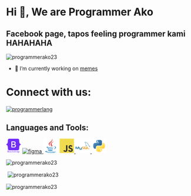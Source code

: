 # Hi 👋, We are Programmer Ako
## Facebook page, tapos feeling programmer kami HAHAHAHA

 <img src="https://komarev.com/ghpvc/?username=programmerako23&label=Profile%20views&color=0e75b6&style=flat" alt="programmerako23" />
 

- 🔭 I’m currently working on [memes](fb.com/programmerlang)

# Connect with us:

<a href="https://fb.com/programmerlang" target="blank"><img align="center" src="https://cdn.jsdelivr.net/npm/simple-icons@3.0.1/icons/facebook.svg" alt="programmerlang" height="30" width="40" /></a>


## Languages and Tools:
<img src="https://raw.githubusercontent.com/devicons/devicon/master/icons/bootstrap/bootstrap-plain-wordmark.svg" alt="bootstrap" width="40" height="40"/> </a> <a href="https://www.figma.com/" target="_blank"> <img src="https://www.vectorlogo.zone/logos/figma/figma-icon.svg" alt="figma" width="40" height="40"/> </a><img src="https://raw.githubusercontent.com/devicons/devicon/master/icons/java/java-original.svg" alt="java" width="40" height="40"/> </a> <a href="https://developer.mozilla.org/en-US/docs/Web/JavaScript" target="_blank"> <img src="https://raw.githubusercontent.com/devicons/devicon/master/icons/javascript/javascript-original.svg" alt="javascript" width="40" height="40"/> </a> <a href="https://www.mysql.com/" target="_blank"> <img src="https://raw.githubusercontent.com/devicons/devicon/master/icons/mysql/mysql-original-wordmark.svg" alt="mysql" width="40" height="40"/> </a> <a href="https://www.python.org" target="_blank"> <img src="https://raw.githubusercontent.com/devicons/devicon/master/icons/python/python-original.svg" alt="python" width="40" height="40"/> </a>

<img align="left" src="https://github-readme-stats.vercel.app/api/top-langs?username=programmerako23&show_icons=true&locale=en&layout=compact" alt="programmerako23" />
&nbsp;

&nbsp;<img align="center" src="https://github-readme-stats.vercel.app/api?username=programmerako23&show_icons=true&locale=en" alt="programmerako23" />

<img align="center" src="https://github-readme-streak-stats.herokuapp.com/?user=programmerako23&" alt="programmerako23" />
